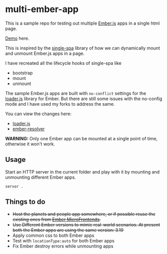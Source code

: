 # multi-ember-app
This is a sample repo for testing out multiple [Ember.js](https://emberjs.com) apps in a single html page.

[Demo](https://multi-ember-app.surge.sh) here.

This is inspired by the [single-spa](https://single-spa.js.org/) library of how we can dynamically mount and unmount Ember.js apps in a page.

I have recreated all the lifecycle hooks of single-spa like
- bootstrap
- mount
- unmount

The sample Ember.js apps are built with `no-conflict` settings for the [loader.js](https://github.com/ember-cli/loader.js/) library for Ember. But there are still some issues with the no-config mode and I have used my forks to address the same.

You can view the changes here:
- [loader.js](https://github.com/rajasegar/loader.js/commit/dc25de293a9fb8e3b4d621ddbe7db0630c376b46)
- [ember-resolver](https://github.com/rajasegar/ember-resolver/commit/e8e67c7449f61f0d4f41941d490f06dd75de0abe)

**WARNING:** Only one Ember app can be mounted at a single point of time, otherwise it won't work.

## Usage
Start an HTTP server in the current folder and play with it by mounting and unmounting different Ember apps.

```
servor .
```

## Things to do
- ~~Host the planets and people app somewhere, or if possible reuse the existing ones from [Ember MicroFrontends](https://github.com/ember-micro-frontends).~~
- ~~Use Different Ember versions to mimic real-world scenarios. At present both the Ember apps are using the same version: 3.19~~
- Apply common css to both Ember apps
- Test with `locationType:auto` for both Ember apps
- Fix Ember destroy errors while unmounting apps
